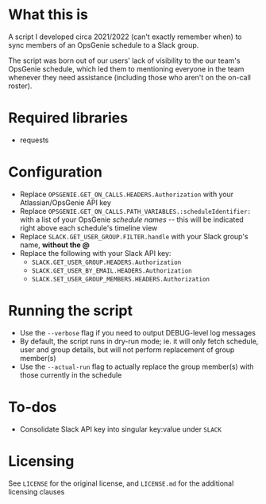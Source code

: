 # What this is
A script I developed circa 2021/2022 (can't exactly remember when) to sync members of an OpsGenie schedule to a Slack group.

The script was born out of our users' lack of visibility to the our team's OpsGenie schedule, which led them to mentioning everyone in the team whenever they need assistance (including those who aren't on the on-call roster).

# Required libraries
- requests

# Configuration
- Replace `OPSGENIE.GET_ON_CALLS.HEADERS.Authorization` with your Atlassian/OpsGenie API key
- Replace `OPSGENIE.GET_ON_CALLS.PATH_VARIABLES.:scheduleIdentifier:` with a list of your OpsGenie *schedule names* -- this will be indicated right above each schedule's timeline view
- Replace `SLACK.GET_USER_GROUP.FILTER.handle` with your Slack group's name, **without the @**
- Replace the following with your Slack API key:
  - `SLACK.GET_USER_GROUP.HEADERS.Authorization`
  - `SLACK.GET_USER_BY_EMAIL.HEADERS.Authorization`
  - `SLACK.SET_USER_GROUP_MEMBERS.HEADERS.Authorization`

# Running the script
- Use the `--verbose` flag if you need to output DEBUG-level log messages
- By default, the script runs in dry-run mode; ie. it will only fetch schedule, user and group details, but will not perform replacement of group member(s)
- Use the `--actual-run` flag to actually replace the group member(s) with those currently in the schedule

# To-dos
- Consolidate Slack API key into singular key:value under `SLACK`

# Licensing
See `LICENSE` for the original license, and `LICENSE.md` for the additional licensing clauses